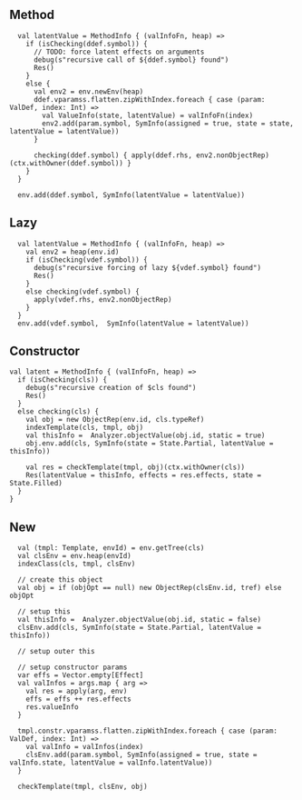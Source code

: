 ## Method

      val latentValue = MethodInfo { (valInfoFn, heap) =>
        if (isChecking(ddef.symbol)) {
          // TODO: force latent effects on arguments
          debug(s"recursive call of ${ddef.symbol} found")
          Res()
        }
        else {
          val env2 = env.newEnv(heap)
          ddef.vparamss.flatten.zipWithIndex.foreach { case (param: ValDef, index: Int) =>
            val ValueInfo(state, latentValue) = valInfoFn(index)
            env2.add(param.symbol, SymInfo(assigned = true, state = state, latentValue = latentValue))
          }

          checking(ddef.symbol) { apply(ddef.rhs, env2.nonObjectRep)(ctx.withOwner(ddef.symbol)) }
        }
      }

      env.add(ddef.symbol, SymInfo(latentValue = latentValue))

## Lazy

      val latentValue = MethodInfo { (valInfoFn, heap) =>
        val env2 = heap(env.id)
        if (isChecking(vdef.symbol)) {
          debug(s"recursive forcing of lazy ${vdef.symbol} found")
          Res()
        }
        else checking(vdef.symbol) {
          apply(vdef.rhs, env2.nonObjectRep)
        }
      }
      env.add(vdef.symbol,  SymInfo(latentValue = latentValue))

## Constructor

    val latent = MethodInfo { (valInfoFn, heap) =>
      if (isChecking(cls)) {
        debug(s"recursive creation of $cls found")
        Res()
      }
      else checking(cls) {
        val obj = new ObjectRep(env.id, cls.typeRef)
        indexTemplate(cls, tmpl, obj)
        val thisInfo =  Analyzer.objectValue(obj.id, static = true)
        obj.env.add(cls, SymInfo(state = State.Partial, latentValue = thisInfo))

        val res = checkTemplate(tmpl, obj)(ctx.withOwner(cls))
        Res(latentValue = thisInfo, effects = res.effects, state = State.Filled)
      }
    }

## New

      val (tmpl: Template, envId) = env.getTree(cls)
      val clsEnv = env.heap(envId)
      indexClass(cls, tmpl, clsEnv)

      // create this object
      val obj = if (objOpt == null) new ObjectRep(clsEnv.id, tref) else objOpt

      // setup this
      val thisInfo =  Analyzer.objectValue(obj.id, static = false)
      clsEnv.add(cls, SymInfo(state = State.Partial, latentValue = thisInfo))

      // setup outer this

      // setup constructor params
      var effs = Vector.empty[Effect]
      val valInfos = args.map { arg =>
        val res = apply(arg, env)
        effs = effs ++ res.effects
        res.valueInfo
      }

      tmpl.constr.vparamss.flatten.zipWithIndex.foreach { case (param: ValDef, index: Int) =>
        val valInfo = valInfos(index)
        clsEnv.add(param.symbol, SymInfo(assigned = true, state = valInfo.state, latentValue = valInfo.latentValue))
      }

      checkTemplate(tmpl, clsEnv, obj)
